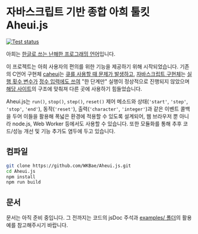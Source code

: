 자바스크립트 기반 종합 아희 툴킷 Aheui.js
=========================================
[![Test status](https://github.com/WKBae/Aheui.js/actions/workflows/test.yml/badge.svg)](https://github.com/WKBae/Aheui.js/actions/workflows/test.yml)

아희는 [한글로 쓰는 난해한 프로그래밍 언어][aheui]입니다.

이 프로젝트는 아희 사용자의 편의를 위한 기능을 제공하기 위해 시작되었습니다.
기존의 C언어 구현체 [caheui][caheui]는 [큐를 사용할 때 문제가 발생하고](https://www.acmicpc.net/board/view/2827#comment-7875), [자바스크립트 구현체][jsaheui]는 [실행 횟수 변수가](https://github.com/aheui/jsaheui/blob/gh-pages/jsaheui.js#L95) [정수 입력에도 쓰여](https://github.com/aheui/jsaheui/blob/gh-pages/jsaheui.js#L153) "한 단계만" 실행이 정상적으로 진행되지 않았으며 [해당 사이트][webaheui]의 구조에 맞춰져 다른 곳에 사용하기 힘들었습니다.

Aheui.js는 `run()`, `stop()`, `step()`, `reset()` 제어 메소드와 상태(`'start'`, `'step'`, `'stop'`, `'end'`), 동작(`'reset'`), 출력(`'character'`, `'integer'`)과 같은 이벤트 콜백을 두어 이들을 활용해 폭넓은 환경에 적용할 수 있도록 설계되어, 웹 브라우저 뿐 아니라 node.js, Web Worker 등에서도 사용할 수 있습니다. 또한 모듈화를 통해 추후 코드/성능 개선 및 기능 추가도 염두에 두고 있습니다.


컴파일
------

```bash
git clone https://github.com/WKBae/Aheui.js.git
cd Aheui.js
npm install
npm run build
```


문서
----

문서는 아직 준비 중입니다. 그 전까지는 코드의 jsDoc 주석과 [examples/ 폴더](https://github.com/WKBae/Aheui.js/tree/master/examples)의 활용 예를 참고해주시기 바랍니다.


[aheui]: https://aheui.github.io/
[caheui]: https://github.com/aheui/caheui
[jsaheui]: https://github.com/aheui/jsaheui
[webaheui]: http://puzzlet.org/doc/aheui/jsaheui_ko.html